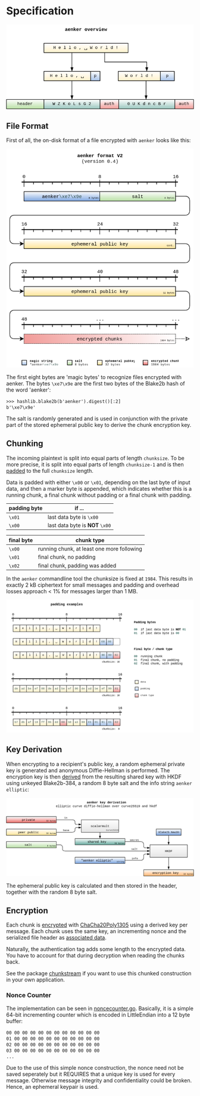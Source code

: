 # Specification

![](assets/overview.png)

## File Format

First of all, the on-disk format of a file encrypted with `aenker` looks like this:

![](assets/on_disk.png)

The first eight bytes are 'magic bytes' to recognize files encrypted with aenker. The bytes
`\xe7\x9e` are the first two bytes of the Blake2b hash of the word 'aenker':

    >>> hashlib.blake2b(b'aenker').digest()[:2]
    b'\xe7\x9e'

The salt is randomly generated and is used in conjunction with the private part of the stored
ephemeral public key to derive the chunk encryption key.

## Chunking

The incoming plaintext is split into equal parts of length `chunksize`. To be more precise, it is
split into equal parts of length `chunksize-1` and is then [padded][godoc-padding] to the
full `chunksize` length.

Data is padded with either `\x00` or `\x01`, depending on the last byte of input data, and then a
marker byte is appended, which indicates whether this is a running chunk, a final chunk without padding
or a final chunk with padding.

[godoc-padding]: https://godoc.org/github.com/ansemjo/aenker/padding

| padding byte | if ...                           |
| ------------ | -------------------------------- |
| `\x01`       | last data byte is `\x00`         |
| `\x00`       | last data byte is **NOT** `\x00` |

| final byte | chunk type                                 |
| ---------- | ------------------------------------------ |
| `\x00`     | running chunk, at least one more following |
| `\x01`     | final chunk, no padding                    |
| `\x02`     | final chunk, padding was added             |

In the `aenker` commandline tool the chunksize is fixed at `1984`. This results in exactly 2 kB
ciphertext for small messages and padding and overhead losses approach < 1% for messages larger than
1 MB.

![](assets/padding.png)

## Key Derivation

When encrypting to a recipient's public key, a random ephemeral private key is generated and
anonymous Diffie-Hellman is performed. The encryption key is then [derived][github-kdf] from
the resulting shared key with HKDF using unkeyed Blake2b-384, a random 8 byte salt and the info
string `aenker elliptic`:

[github-kdf]: https://github.com/ansemjo/aenker/blob/master/keyderivation/elliptic.go#L13

![](assets/key_derivation_elliptic.png)

The ephemeral public key is calculated and then stored in the header, together with the random 8
byte salt.

## Encryption

Each chunk is [encrypted][github-cipherer] with [ChaCha20Poly1305][godoc-chacha] using a derived
key per message. Each chunk uses the same key, an incrementing nonce and the serialized file header
as [associated data][github-ae].

[github-cipherer]: https://github.com/ansemjo/aenker/blob/master/chunkstream/chunkcipherer.go
[godoc-chacha]: https://godoc.org/golang.org/x/crypto/chacha20poly1305
[github-ae]: https://github.com/ansemjo/aenker/blob/master/ae/aenker.go#L34

Naturally, the authentication tag adds some length to the encrypted data. You have to account for
that during decryption when reading the chunks back.

See the package [chunkstream][godoc-chunkstream] if you want
to use this chunked construction in your own application.

[godoc-chunkstream]: https://godoc.org/github.com/ansemjo/aenker/chunkstream

### Nonce Counter

The implementation can be seen in [noncecounter.go][github-noncecounter]. Basically, it is a
simple 64-bit incrementing counter which is encoded in LittleEndian into a 12 byte buffer:

    00 00 00 00 00 00 00 00 00 00 00 00
    01 00 00 00 00 00 00 00 00 00 00 00
    02 00 00 00 00 00 00 00 00 00 00 00
    03 00 00 00 00 00 00 00 00 00 00 00
    ...

Due to the use of this simple nonce construction, the nonce need not be saved seperately but it
REQUIRES that a unique key is used for every message. Otherwise message integrity and confidentiality
could be broken. Hence, an ephemeral keypair is used.

[github-noncecounter]: https://github.com/ansemjo/aenker/blob/master/chunkstream/noncecounter.go
